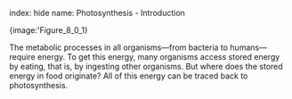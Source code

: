 index: hide
name: Photosynthesis - Introduction


{image:'Figure_8_0_1}
        

The metabolic processes in all organisms—from bacteria to humans—require energy. To get this energy, many organisms access stored energy by eating, that is, by ingesting other organisms. But where does the stored energy in food originate? All of this energy can be traced back to photosynthesis.
